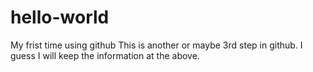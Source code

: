# hello-world
My frist time using github
This is another or maybe 3rd step in github.  I guess I will keep the information at the above.
